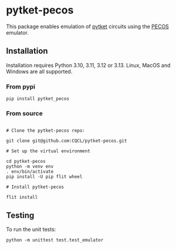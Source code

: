 # pytket-pecos

This package enables emulation of [pytket](https://github.com/CQCL/tket)
circuits using the
[PECOS](https://github.com/PECOS-packages/PECOS/tree/development) emulator.

## Installation

Installation requires Python 3.10, 3.11, 3.12 or 3.13. Linux, MacOS and Windows
are all supported.

### From pypi

```shell
pip install pytket_pecos
```

### From source

```shell

# Clone the pytket-pecos repo:

git clone git@github.com:CQCL/pytket-pecos.git

# Set up the virtual environment

cd pytket-pecos
python -m venv env
. env/bin/activate
pip install -U pip flit wheel

# Install pytket-pecos

flit install
```

## Testing

To run the unit tests:

```shell
python -m unittest test.test_emulator
```
